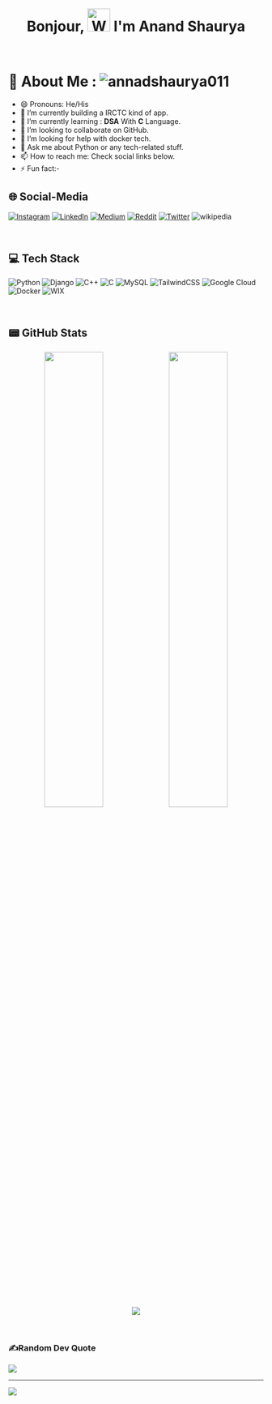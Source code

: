 <h1 align="center"> Bonjour, <img src="https://raw.githubusercontent.com/nixin72/nixin72/master/wave.gif" 
         alt="Waving hand animated gif"
         height="45"
         width="45" /> I'm Anand Shaurya </h1>
         
<br>

# 💫 About Me : <img src="https://komarev.com/ghpvc/?username=anandshaurya011&label=Views&color=blue&style=plastic&style=for-the-badge" alt="annadshaurya011" />
- 😄 Pronouns: He/His
- 🔭 I’m currently building a IRCTC kind of app.
- 🌱 I’m currently learning : **DSA** With **C** Language.
- 👯 I’m looking to collaborate on GitHub.
- 🤔 I’m looking for help with docker tech.
- 💬 Ask me about Python or any tech-related stuff.
- 📫 How to reach me: Check social links below.
- ⚡ Fun fact:-


## 🌐 Social-Media
[![Instagram](https://img.shields.io/badge/Instagram-E4405F?style=for-the-badge&logo=instagram&logoColor=white)](https://www.instagram.com/anand_shaurya011/) [![LinkedIn](https://img.shields.io/badge/LinkedIn-0077B5?style=for-the-badge&logo=linkedin&logoColor=white)](https://www.linkedin.com/in/anand-shaurya-806a121b1/) [![Medium](https://img.shields.io/badge/Medium-12100E?style=for-the-badge&logo=medium&logoColor=white)](https://medium.com/@anandshaurya56) [![Reddit](https://img.shields.io/badge/Reddit-FF4500?style=for-the-badge&logo=reddit&logoColor=white)](https://www.reddit.com/user/anandshaurya011) [![Twitter](https://img.shields.io/twitter/follow/AnandShaurya011?logo=Twitter&style=for-the-badge)](https://twitter.com/AnandShaurya011) ![wikipedia](https://img.shields.io/badge/Wikipedia-FF000000?style=for-the-badge&logo=wikipedia&logoColor=white)

<br>

## 💻 Tech Stack
![Python](https://img.shields.io/badge/python-3670A0?style=for-the-badge&logo=python&logoColor=ffdd54) ![Django](https://img.shields.io/badge/django-%23092E20.svg?style=for-the-badge&logo=django&logoColor=white) ![C++](https://img.shields.io/badge/C++-21759B?style=for-the-badge&logo=cplusplus&logoColor=white) ![C](https://img.shields.io/badge/C_Language-168363?style=for-the-badge&logo=c&logoColor=white) ![MySQL](https://img.shields.io/badge/mysql-FF000000?style=for-the-badge&logo=mysql&logoColor=white) ![TailwindCSS](https://img.shields.io/badge/tailwindcss-gray?style=for-the-badge&logo=tailwind-css&logoColor=white) ![Google Cloud](https://img.shields.io/badge/Google%20Cloud-%234285F4.svg?style=for-the-badge&logo=google-cloud&logoColor=white) ![Docker](https://img.shields.io/badge/docker-%230db7ed.svg?style=for-the-badge&logo=docker&logoColor=white) ![WIX](https://img.shields.io/badge/Wix-000?style=for-the-badge&logo=wix&logoColor=white) 

<br>

## 📟 GitHub Stats
<p align="center">
	<img width="48%" src="https://github-readme-stats.vercel.app/api?username=anandshaurya011&show_icons=true&theme=vue" />
	<img width="48%" src="https://github-readme-streak-stats.herokuapp.com/?user=anandshaurya011&theme=vue" />
</p>
<p align="center">
  <img src="https://github-profile-summary-cards.vercel.app/api/cards/profile-details?username=anandshaurya011&theme=vue"/>
</p>

<br>

### ✍️Random Dev Quote
![](https://quotes-github-readme.vercel.app/api?type=horizontal&theme=vue)

---
[![](https://visitcount.itsvg.in/api?id=anandshaurya011&icon=0&color=1)](https://visitcount.itsvg.in)

